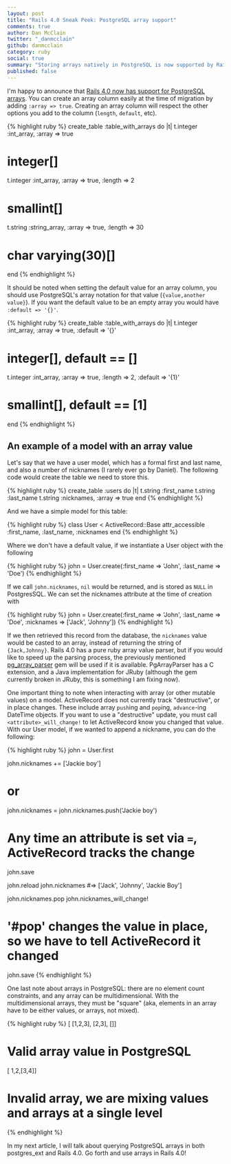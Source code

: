 ```yaml
---
layout: post
title: "Rails 4.0 Sneak Peek: PostgreSQL array support"
comments: true
author: Dan McClain
twitter: "_danmcclain"
github: danmcclain
category: ruby
social: true
summary: "Storing arrays natively in PostgreSQL is now supported by Rails"
published: false
---
```


I'm happy to announce that [Rails 4.0 now has support for PostgreSQL
arrays](https://github.com/rails/rails/pull/7547). You can create an
array column easily at the time of migration by adding `:array => true`.
Creating an array column will respect the other options you add to the
column (`length`, `default`, etc). 

{% highlight ruby %}
create_table :table_with_arrays do |t|
  t.integer :int_array, :array => true
  # integer[]
  t.integer :int_array, :array => true, :length => 2
  # smallint[]
  t.string :string_array, :array => true, :length => 30
  # char varying(30)[]
end 
{% endhighlight %}

It should be noted when setting the default value for an array column,
you should use PostgreSQL's array notation for that value
(`{value,another value}`). If you want the default value to be an empty
array you would have `:default => '{}'`.

{% highlight ruby %}
create_table :table_with_arrays do |t|
  t.integer :int_array, :array => true, :default => '{}'
  # integer[], default == []
  t.integer :int_array, :array => true, :length => 2, :default => '{1}'
  # smallint[], default == [1]
end 
{% endhighlight %}

## An example of a model with an array value

Let's say that we have a user model, which has a formal first and last
name, and also a number of nicknames (I rarely ever go by Daniel). The
following code would create the table we need to store this.

{% highlight ruby %}
create_table :users do |t|
  t.string :first_name
  t.string :last_name
  t.string :nicknames, :array => true
end
{% endhighlight %}

And we have a simple model for this table:

{% highlight ruby %}
class User < ActiveRecord::Base
  attr_accessible :first_name, :last_name, :nicknames
end
{% endhighlight %}

Where we don't have a default value, if we instantiate a User object
with the following

{% highlight ruby %}
john = User.create(:first_name => 'John', :last_name => 'Doe')
{% endhighlight %}

If we call `john.nicknames`, `nil` would be returned, and is stored as
`NULL` in PostgresSQL. We can set the nicknames attribute at the time of
creation with

{% highlight ruby %}
john = User.create(:first_name => 'John', :last_name => 'Doe',
  :nicknames => ['Jack', 'Johnny'])
{% endhighlight %}

If we then retrieved this record from the database, the `nicknames`
value would be casted to an array, instead of returning the string of
`{Jack,Johnny}`.  Rails 4.0 has a pure ruby array value parser, but if
you would like to speed up the parsing process, the previously mentioned
[pg_array_parser](https://github.com/dockyard/pg_array_parser)
gem will be used if it is available. PgArrayParser has
a C extension, and a Java implementation for JRuby (although the gem
currently broken in JRuby, this is something I am fixing now).

One important thing to note when interacting with array (or other
mutable values) on a model.  ActiveRecord does not currently track
"destructive", or in place changes. These include array `push`ing and
`pop`ing, `advance`-ing DateTime objects. If you want to use a
"destructive" update, you must call `<attribute>_will_change!` to let
ActiveRecord know you changed that value. With our User model, if we
wanted to append a nickname, you can do the following:

{% highlight ruby %}
john = User.first

john.nicknames += ['Jackie boy']
# or
john.nicknames = john.nicknames.push('Jackie boy')
# Any time an attribute is set via `=`, ActiveRecord tracks the change
john.save

john.reload
john.nicknames
#=> ['Jack', 'Johnny', 'Jackie Boy']

john.nicknames.pop
john.nicknames_will_change!
# '#pop' changes the value in place, so we have to tell ActiveRecord it changed
john.save
{% endhighlight %}

One last note about arrays in PostgreSQL: there are no element count
constraints, and any array can be multidimensional. With the
multidimensional arrays, they must be "square" (aka, elements in an
array have to be either values, or arrays, not mixed).

{% highlight ruby %}
[ [1,2,3], [2,3], []]
# Valid array value in PostgreSQL
[ 1,2,[3,4]]
# Invalid array, we are mixing values and arrays at a single level
{% endhighlight %}

In my next article, I will talk about querying PostgreSQL arrays in both
postgres\_ext and Rails 4.0. Go forth and use arrays in Rails 4.0!
